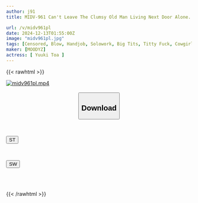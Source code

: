 ```yaml
---
author: j91
title: MIDV-961 Can't Leave The Clumsy Old Man Living Next Door Alone. With Mixed Feelings Of Sympathy And Love For The Useless Middle-aged Man Next Door, I Give Him Sex Service Every Day. A Big-breasted Angel Who Gives Him Sex Service By Jacking Him Off And Inserting Him In Every Day. A Tired Cock Is Revived 20 Times. Yuuki Toa

url: /v/midv961pl
date: 2024-12-13T01:55:00Z
image: "midv961pl.jpg"
tags: [Censored, Blow, Handjob, Solowork, Big Tits, Titty Fuck, Cowgirl	]
maker: [MOODYZ]
actress: [ Yuuki Toa ]
---
```



{{< rawhtml >}}

<div class="video" data-videoid="1BO0vmDO1gieqag">
    <a href="javascript:;">
        <img src="/v/midv961pl/midv961pl.jpg" width="WIDTH" height="HEIGHT" alt="midv961pl.mp4" loading="lazy">
    </a>
</div>

<script type="text/javascript" src="https://j91.asia/asset/on-demand-st.js"></script>

<br>
  <link rel="stylesheet" href="https://j91.asia/asset/bs5.css">
  
  <center>
  <button class="btn btn-primary" type="button" data-bs-toggle="collapse" data-bs-target=".multi-collapse" aria-expanded="false" aria-controls="multiCollapseExample1 multiCollapseExample2"><h2>Download</h2></button></center>
</p>
<div class="row">
  <div class="col">
    <div class="collapse multi-collapse" id="multiCollapseExample1">
      <div class="card card-body">
	      	      <br>
<div class="buttons">  
<p><a href="/v/midv961pl/st.html" target="_blank"><button class="btn-hover color-3"><i class="fa fa-download"></i> ST</button></a></p></div>
    </div>
  </div>
</div>
  <div class="col">
    <div class="collapse multi-collapse" id="multiCollapseExample2">
      <div class="card card-body">
	      <br>
<div class="buttons">
<p><a href="/v/midv961pl/sw.html" target="_blank"><button class="btn-hover color-2"><i class="fa fa-download"></i> SW</button></a></p></div>
<br><br>
      </div>
    </div>
  </div>
</div>

{{< /rawhtml >}}